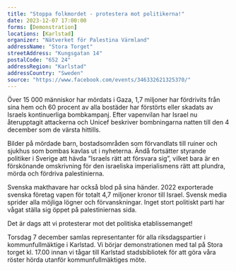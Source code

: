 ```yaml
---
title: "Stoppa folkmordet - protestera mot politikerna!"
date: 2023-12-07 17:00:00
forms: [Demonstration]
locations: [Karlstad]
organizer: "Nätverket för Palestina Värmland"
addressName: "Stora Torget"
streetAddress: "Kungsgatan 14"
postalCode: "652 24"
addressRegion: "Karlstad"
addressCountry: "Sweden"
source: "https://www.facebook.com/events/346332621325370/"
---
```

Över 15 000 människor har mördats i Gaza, 1,7 miljoner har fördrivits från sina hem och 60 procent av alla bostäder har förstörts eller skadats av Israels kontinuerliga bombkampanj. Efter vapenvilan har Israel nu återupptagit attackerna och Unicef beskriver bombningarna natten till den 4 december som de värsta hittills.

Bilder på mördade barn, bostadsområden som förvandlats till ruiner och sjukhus som bombas kavlas ut i nyheterna. Ändå fortsätter styrande politiker i Sverige att hävda ”Israels rätt att försvara sig”, vilket bara är en förskönande omskrivning för den israeliska imperialismens rätt att plundra, mörda och fördriva palestinierna.

Svenska makthavare har också blod på sina händer. 2022 exporterade svenska företag vapen för totalt 4,7 miljoner kronor till Israel. Svensk media sprider alla möjliga lögner och förvanskningar. Inget stort politiskt parti har vågat ställa sig öppet på palestiniernas sida.

Det är dags att vi protesterar mot det politiska etablissemanget!

Torsdag 7 december samlas representanter för alla riksdagspartier i kommunfullmäktige i Karlstad. Vi börjar demonstrationen med tal på Stora torget kl. 17.00 innan vi tågar till Karlstad stadsbibliotek för att göra våra röster hörda utanför kommunfullmäktiges möte.
